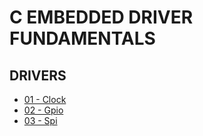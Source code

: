 # C EMBEDDED DRIVER FUNDAMENTALS

## DRIVERS

- [01 - Clock](01_Clock/)
- [02 - Gpio](02_Gpio/)
- [03 - Spi](03_Spi/)

